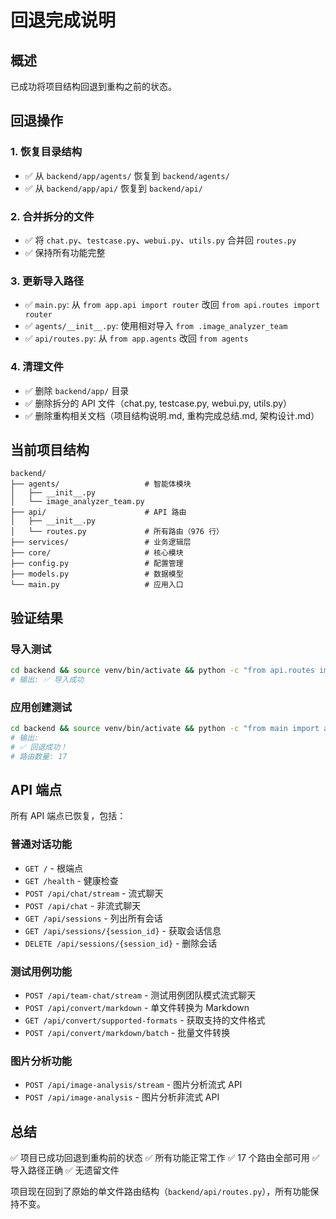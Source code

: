 # 回退完成说明

## 概述

已成功将项目结构回退到重构之前的状态。

## 回退操作

### 1. 恢复目录结构
- ✅ 从 `backend/app/agents/` 恢复到 `backend/agents/`
- ✅ 从 `backend/app/api/` 恢复到 `backend/api/`

### 2. 合并拆分的文件
- ✅ 将 `chat.py`、`testcase.py`、`webui.py`、`utils.py` 合并回 `routes.py`
- ✅ 保持所有功能完整

### 3. 更新导入路径
- ✅ `main.py`: 从 `from app.api import router` 改回 `from api.routes import router`
- ✅ `agents/__init__.py`: 使用相对导入 `from .image_analyzer_team`
- ✅ `api/routes.py`: 从 `from app.agents` 改回 `from agents`

### 4. 清理文件
- ✅ 删除 `backend/app/` 目录
- ✅ 删除拆分的 API 文件（chat.py, testcase.py, webui.py, utils.py）
- ✅ 删除重构相关文档（项目结构说明.md, 重构完成总结.md, 架构设计.md）

## 当前项目结构

```
backend/
├── agents/                   # 智能体模块
│   ├── __init__.py
│   └── image_analyzer_team.py
├── api/                      # API 路由
│   ├── __init__.py
│   └── routes.py             # 所有路由（976 行）
├── services/                 # 业务逻辑层
├── core/                     # 核心模块
├── config.py                 # 配置管理
├── models.py                 # 数据模型
└── main.py                   # 应用入口
```

## 验证结果

### 导入测试
```bash
cd backend && source venv/bin/activate && python -c "from api.routes import router; print('✅ 导入成功')"
# 输出: ✅ 导入成功
```

### 应用创建测试
```bash
cd backend && source venv/bin/activate && python -c "from main import app; print('✅ 回退成功！'); print(f'路由数量: {len(app.routes)}')"
# 输出: 
# ✅ 回退成功！
# 路由数量: 17
```

## API 端点

所有 API 端点已恢复，包括：

### 普通对话功能
- `GET /` - 根端点
- `GET /health` - 健康检查
- `POST /api/chat/stream` - 流式聊天
- `POST /api/chat` - 非流式聊天
- `GET /api/sessions` - 列出所有会话
- `GET /api/sessions/{session_id}` - 获取会话信息
- `DELETE /api/sessions/{session_id}` - 删除会话

### 测试用例功能
- `POST /api/team-chat/stream` - 测试用例团队模式流式聊天
- `POST /api/convert/markdown` - 单文件转换为 Markdown
- `GET /api/convert/supported-formats` - 获取支持的文件格式
- `POST /api/convert/markdown/batch` - 批量文件转换

### 图片分析功能
- `POST /api/image-analysis/stream` - 图片分析流式 API
- `POST /api/image-analysis` - 图片分析非流式 API

## 总结

✅ 项目已成功回退到重构前的状态
✅ 所有功能正常工作
✅ 17 个路由全部可用
✅ 导入路径正确
✅ 无遗留文件

项目现在回到了原始的单文件路由结构（`backend/api/routes.py`），所有功能保持不变。

